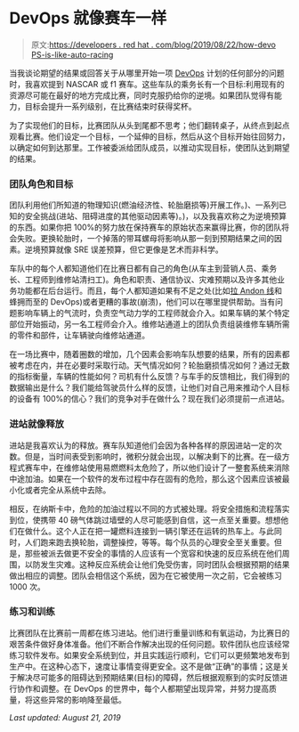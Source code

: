 # DevOps 就像赛车一样

> 原文:[https://developers . red hat . com/blog/2019/08/22/how-devo PS-is-like-auto-racing](https://developers.redhat.com/blog/2019/08/22/how-devops-is-like-auto-racing)

当我谈论期望的结果或回答关于从哪里开始一项 [DevOps](https://developers.redhat.com/topics/devops/) 计划的任何部分的问题时，我喜欢提到 NASCAR 或 f1 赛车。这些车队的乘务长有一个目标:利用现有的资源尽可能在最好的地方完成比赛，同时克服扔给你的逆境。如果团队觉得有能力，目标会提升一系列级别，在比赛结束时获得奖杯。

为了实现他们的目标，比赛团队从头到尾都不思考；他们翻转桌子，从终点到起点观看比赛。他们设定一个目标，一个延伸的目标，然后从这个目标开始往回努力，以确定如何到达那里。工作被委派给团队成员，以推动实现目标，使团队达到期望的结果。

### 团队角色和目标

团队利用他们所知道的物理知识(燃油经济性、轮胎磨损等)开展工作。)、一系列已知的安全挑战(进站、阻碍进度的其他驱动因素等)。)，以及我喜欢称之为逆境预算的东西。如果你把 100%的努力放在保持赛车的原始状态来赢得比赛，你的团队将会失败。更换轮胎时，一个掉落的带耳螺母将影响从那一刻到预期结果之间的因素。逆境预算就像 SRE 误差预算，但它更像是艺术而非科学。

车队中的每个人都知道他们在比赛日都有自己的角色(从车主到营销人员、乘务长、工程师到维修站清扫工)。角色和职责、通信协议、灾难预期以及许多其他业务功能都在后台运行。而且，每个人都知道如果有不足之处(比如[拉 Andon 线](https://devops.com/youre-not-devops-cant-pull-cord/)和蜂拥而至的 DevOps)或者更糟的事故(崩溃)，他们可以在哪里提供帮助。当有问题影响车辆上的气流时，负责空气动力学的工程师就会介入。如果车辆的某个特定部位开始振动，另一名工程师会介入。维修站通道上的团队负责组装维修车辆所需的零件和部件，让车辆驶向维修站通道。

在一场比赛中，随着圈数的增加，几个因素会影响车队想要的结果，所有的因素都被考虑在内，并在必要时采取行动。天气情况如何？轮胎磨损情况如何？通过无数的指标衡量，车辆的性能如何？司机有什么反馈？与车手的反馈相比，我们得到的数据输出是什么？我们能给驾驶员什么样的反馈，让他们对自己用来推动个人目标的设备有 100%的信心？我们的竞争对手在做什么？现在我们必须提前一点进站。

### 进站就像释放

进站是我喜欢认为的释放。赛车队知道他们会因为各种各样的原因进站一定的次数。但是，当时间表受到影响时，微积分就会出现，以解决剩下的比赛。在一级方程式赛车中，在维修站使用易燃燃料太危险了，所以他们设计了一整套系统来消除中途加油。如果在一个软件的发布过程中存在固有的危险，那么这个因素应该被最小化或者完全从系统中去除。

相反，在纳斯卡中，危险的加油过程以不同的方式被处理。将安全措施和流程落实到位，使携带 40 磅气体跳过墙壁的人尽可能感到自信，这一点至关重要。想想他们在做什么。这个人正在把一罐燃料连接到一辆引擎还在运转的热车上。与此同时，人们跑来跑去换轮胎，调整操控，等等。每个队员的心理安全至关重要。但是，那些被派去做更不安全的事情的人应该有一个宽容和快速的反应系统在他们周围，以防发生灾难。这种反应系统会让他们免受伤害，同时团队会根据预期的结果做出相应的调整。团队会相信这个系统，因为在它被使用一次之前，它会被练习 1000 次。

### 练习和训练

比赛团队在比赛前一周都在练习进站。他们进行重量训练和有氧运动，为比赛日的艰苦条件做好身体准备。他们不断合作解决出现的任何问题。软件团队也应该经常练习软件发布。如果安全系统到位，并且实践运行顺利，它们可以更频繁地发布到生产中。在这种心态下，速度让事情变得更安全。这不是做“正确”的事情；这是关于解决尽可能多的阻碍达到预期结果(目标)的障碍，然后根据观察到的实时反馈进行协作和调整。在 DevOps 的世界中，每个人都期望出现异常，并努力提高质量，将这些异常的影响降至最低。

*Last updated: August 21, 2019*